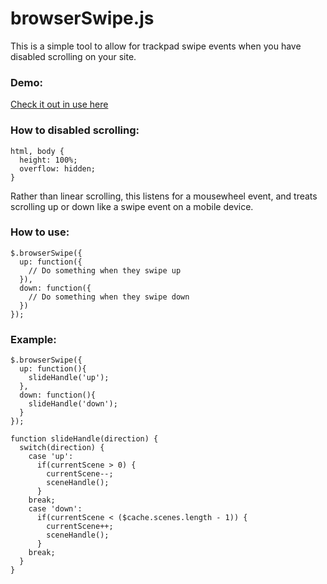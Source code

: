 # browserSwipe.js

This is a simple tool to allow for trackpad swipe events when you have disabled scrolling on your site.

### Demo:

[Check it out in use here](http://thekenwheeler.herokuapp.com)

### How to disabled scrolling:

    html, body {
      height: 100%;
      overflow: hidden;
    }

Rather than linear scrolling, this listens for a mousewheel event, and treats scrolling up or down like a swipe event on a mobile device.

### How to use:

    $.browserSwipe({
      up: function({
        // Do something when they swipe up
      }),
      down: function({
        // Do something when they swipe down
      })
    });

### Example:

    $.browserSwipe({
      up: function(){
        slideHandle('up');
      },
      down: function(){
        slideHandle('down');
      }
    });

    function slideHandle(direction) {
      switch(direction) {
        case 'up':
          if(currentScene > 0) {
            currentScene--;
            sceneHandle();
          }
        break;
        case 'down':
          if(currentScene < ($cache.scenes.length - 1)) {
            currentScene++;
            sceneHandle();
          }
        break;
      }
    }
